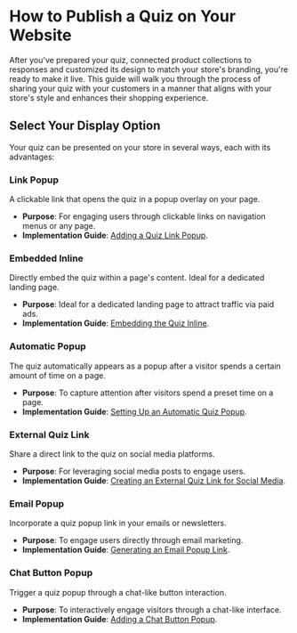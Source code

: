 # How to Publish a Quiz on Your Website

After you've prepared your quiz, connected product collections to responses and customized its design to match your store's branding, you're ready to make it live. This guide will walk you through the process of sharing your quiz with your customers in a manner that aligns with your store's style and enhances their shopping experience.

## Select Your Display Option

Your quiz can be presented on your store in several ways, each with its advantages:

### Link Popup

A clickable link that opens the quiz in a popup overlay on your page.

- **Purpose**: For engaging users through clickable links on navigation menus or any page.
- **Implementation Guide**: [Adding a Quiz Link Popup](https://docs.revenuehunt.com/how-to-guides/publish-quiz-link/).

### Embedded Inline

Directly embed the quiz within a page's content. Ideal for a dedicated landing page.

- **Purpose**: Ideal for a dedicated landing page to attract traffic via paid ads.
- **Implementation Guide**: [Embedding the Quiz Inline](https://docs.revenuehunt.com/how-to-guides/publish-quiz-inline/).

### Automatic Popup

The quiz automatically appears as a popup after a visitor spends a certain amount of time on a page.

- **Purpose**: To capture attention after visitors spend a preset time on a page.
- **Implementation Guide**: [Setting Up an Automatic Quiz Popup](https://docs.revenuehunt.com/how-to-guides/publish-quiz-automatic-popup/).

### External Quiz Link

Share a direct link to the quiz on social media platforms.

- **Purpose**: For leveraging social media posts to engage users.
- **Implementation Guide**: [Creating an External Quiz Link for Social Media](https://docs.revenuehunt.com/how-to-guides/publish-quiz-external-link/).

### Email Popup

Incorporate a quiz popup link in your emails or newsletters.

- **Purpose**: To engage users directly through email marketing.
- **Implementation Guide**: [Generating an Email Popup Link](https://docs.revenuehunt.com/how-to-guides/publish-quiz-email-link/).

### Chat Button Popup

Trigger a quiz popup through a chat-like button interaction.

- **Purpose**: To interactively engage visitors through a chat-like interface.
- **Implementation Guide**: [Adding a Chat Button Popup](https://docs.revenuehunt.com/how-to-guides/publish-quiz-chat-button/).

